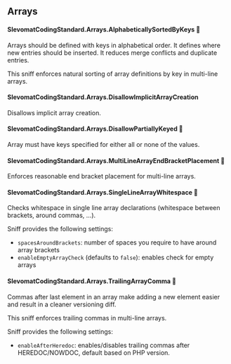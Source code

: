 ## Arrays

#### SlevomatCodingStandard.Arrays.AlphabeticallySortedByKeys 🔧

Arrays should be defined with keys in alphabetical order.
It defines where new entries should be inserted.
It reduces merge conflicts and duplicate entries.

This sniff enforces natural sorting of array definitions by key in multi-line arrays.

#### SlevomatCodingStandard.Arrays.DisallowImplicitArrayCreation

Disallows implicit array creation.

#### SlevomatCodingStandard.Arrays.DisallowPartiallyKeyed 🚧

Array must have keys specified for either all or none of the values.

#### SlevomatCodingStandard.Arrays.MultiLineArrayEndBracketPlacement 🔧

Enforces reasonable end bracket placement for multi-line arrays.

#### SlevomatCodingStandard.Arrays.SingleLineArrayWhitespace 🔧

Checks whitespace in single line array declarations (whitespace between brackets, around commas, ...).

Sniff provides the following settings:

* `spacesAroundBrackets`: number of spaces you require to have around array brackets
* `enableEmptyArrayCheck` (defaults to `false`): enables check for empty arrays

#### SlevomatCodingStandard.Arrays.TrailingArrayComma 🔧

Commas after last element in an array make adding a new element easier and result in a cleaner versioning diff.

This sniff enforces trailing commas in multi-line arrays.

Sniff provides the following settings:

* `enableAfterHeredoc`: enables/disables trailing commas after HEREDOC/NOWDOC, default based on PHP version.
